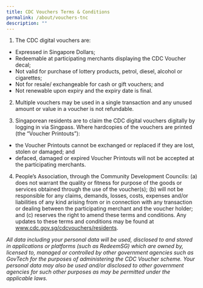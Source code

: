 ```yaml
---
title: CDC Vouchers Terms & Conditions
permalink: /about/vouchers-tnc
description: ""
---
```

1. The CDC digital vouchers are: 
* Expressed in Singapore Dollars; 
* Redeemable at participating merchants displaying the CDC Voucher decal; 
* Not valid for purchase of lottery products, petrol, diesel, alcohol or cigarettes;
*  Not for resale/ exchangeable for cash or gift vouchers; and 
*  Not renewable upon expiry and the expiry date is final.

2. Multiple vouchers may be used in a single transaction and any unused amount or value in a voucher is not refundable.


3. Singaporean residents are to claim the CDC digital vouchers digitally by logging in via Singpass. Where hardcopies of the vouchers are printed (the “Voucher Printouts”): 
* the Voucher Printouts cannot be exchanged or replaced if they are lost, stolen or damaged; and
* defaced, damaged or expired Voucher Printouts will not be accepted at the participating merchants. 

4. People’s Association, through the Community Development Councils: (a) does not warrant the quality or fitness for purpose of the goods or services obtained through the use of the voucher(s); (b) will not be responsible for any claims, demands, losses, costs, expenses and/or liabilities of any kind arising from or in connection with any transaction or dealing between the participating merchant and the voucher holder; and (c) reserves the right to amend these terms and conditions. Any updates to these terms and conditions may be found at www.cdc.gov.sg/cdcvouchers/residents.

*All data including your personal data will be used, disclosed to and stored in applications or platforms (such as RedeemSG) which are owned by, licensed to, managed or controlled by other government agencies such as GovTech for the purposes of administering the CDC Voucher scheme. Your personal data may also be used and/or disclosed to other government agencies for such other purposes as may be permitted under the applicable laws.*